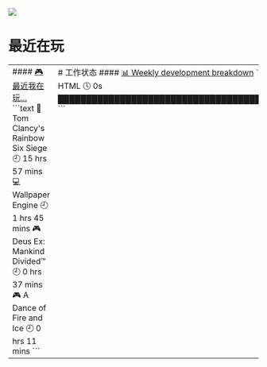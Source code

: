 <img src="https://genshin-card.getloli.com/17/20934997.png"><br>
# 最近在玩
<table>
<tr>
<td valign="top" width="50%">
<!-- steam-box start -->
#### <a href="https://gist.github.com/1514a2e76fed77d7e54836282376cff6" target="_blank">🎮 最近我在玩…</a>
```text
🔫 Tom Clancy's Rainbow Six Siege    🕘 15 hrs 57 mins
💻 Wallpaper Engine                  🕘 1 hrs 45 mins
🎮 Deus Ex: Mankind Divided™         🕘 0 hrs 37 mins
🎮 A Dance of Fire and Ice           🕘 0 hrs 11 mins
```
<!-- Powered by https://github.com/YouEclipse/steam-box . -->
<!-- steam-box end -->

</td>
<td valign="top" width="50%">
# 工作状态
<!-- waka-box start -->
#### <a href="https://gist.github.com/1514a2e76fed77d7e54836282376cff6" target="_blank">📊 Weekly development breakdown</a>
```text
HTML 🕓 0s █████████████████████████████████████100.0%
```
<!-- Powered by https://github.com/YouEclipse/waka-box-go . -->
<!-- waka-box end -->
</tr>
</td>
</table>
